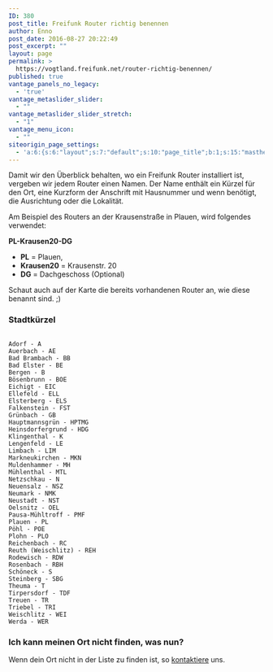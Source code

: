 ```yaml
---
ID: 380
post_title: Freifunk Router richtig benennen
author: Enno
post_date: 2016-08-27 20:22:49
post_excerpt: ""
layout: page
permalink: >
  https://vogtland.freifunk.net/router-richtig-benennen/
published: true
vantage_panels_no_legacy:
  - 'true'
vantage_metaslider_slider:
  - ""
vantage_metaslider_slider_stretch:
  - "1"
vantage_menu_icon:
  - ""
siteorigin_page_settings:
  - 'a:6:{s:6:"layout";s:7:"default";s:10:"page_title";b:1;s:15:"masthead_margin";b:1;s:13:"footer_margin";b:1;s:13:"hide_masthead";b:0;s:19:"hide_footer_widgets";b:0;}'
---
```

Damit wir den Überblick behalten, wo ein Freifunk Router installiert ist, vergeben wir jedem Router einen Namen. Der Name enthält ein Kürzel für den Ort, eine Kurzform der Anschrift mit Hausnummer und wenn benötigt, die Ausrichtung oder die Lokalität.

Am Beispiel des Routers an der Krausenstraße in Plauen, wird folgendes verwendet:

<strong>PL-Krausen20-DG</strong>
<ul>
 	<li><strong>PL</strong> = Plauen,</li>
 	<li><strong>Krausen20</strong> = Krausenstr. 20</li>
 	<li><strong>DG</strong> = Dachgeschoss (Optional)</li>
</ul>
Schaut auch auf der Karte die bereits vorhandenen Router an, wie diese benannt sind. ;)
<h3>Stadtkürzel</h3>
<code>
Adorf - A
Auerbach - AE
Bad Brambach - BB
Bad Elster - BE
Bergen - B
Bösenbrunn - BOE
Eichigt - EIC
Ellefeld - ELL
Elsterberg - ELS
Falkenstein - FST
Grünbach - GB
Hauptmannsgrün - HPTMG
Heinsdorfergrund - HDG
Klingenthal - K
Lengenfeld - LE
Limbach - LIM
Markneukirchen - MKN
Muldenhammer - MH
Mühlenthal - MTL
Netzschkau - N
Neuensalz - NSZ
Neumark - NMK
Neustadt - NST
Oelsnitz - OEL
Pausa-Mühltroff - PMF
Plauen - PL
Pöhl - POE
Plohn - PLO
Reichenbach - RC
Reuth (Weischlitz) - REH
Rodewisch - RDW
Rosenbach - RBH
Schöneck - S
Steinberg - SBG
Theuma - T
Tirpersdorf - TDF
Treuen - TR
Triebel - TRI
Weischlitz - WEI
Werda - WER
</code>
<h3>Ich kann meinen Ort nicht finden, was nun?</h3>
Wenn dein Ort nicht in der Liste zu finden ist, so <a href="http://vogtland.freifunk.net/?page_id=194">kontaktiere</a> uns.